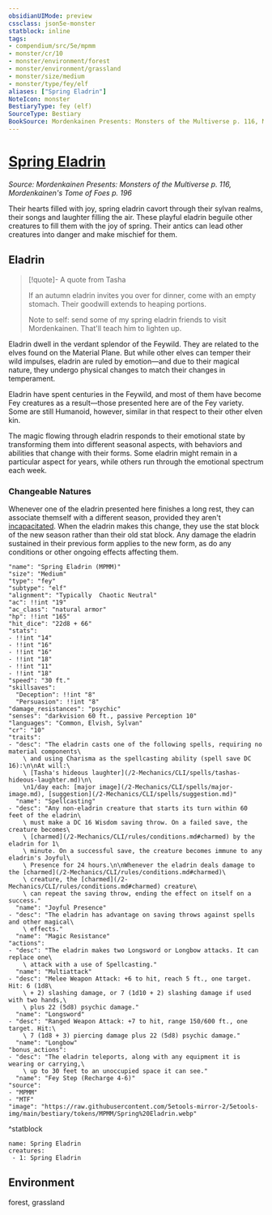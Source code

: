 ```yaml
---
obsidianUIMode: preview
cssclass: json5e-monster
statblock: inline
tags:
- compendium/src/5e/mpmm
- monster/cr/10
- monster/environment/forest
- monster/environment/grassland
- monster/size/medium
- monster/type/fey/elf
aliases: ["Spring Eladrin"]
NoteIcon: monster
BestiaryType: fey (elf)
SourceType: Bestiary
BookSource: Mordenkainen Presents: Monsters of the Multiverse p. 116, Mordenkainen's Tome of Foes p. 196
---
```

# [Spring Eladrin](2-Mechanics/CLI/bestiary/fey/spring-eladrin-mpmm.md)
*Source: Mordenkainen Presents: Monsters of the Multiverse p. 116, Mordenkainen's Tome of Foes p. 196*  

Their hearts filled with joy, spring eladrin cavort through their sylvan realms, their songs and laughter filling the air. These playful eladrin beguile other creatures to fill them with the joy of spring. Their antics can lead other creatures into danger and make mischief for them.

## Eladrin

> [!quote]- A quote from Tasha  
> 
> If an autumn eladrin invites you over for dinner, come with an empty stomach. Their goodwill extends to heaping portions.
> 
> Note to self: send some of my spring eladrin friends to visit Mordenkainen. That'll teach him to lighten up.

Eladrin dwell in the verdant splendor of the Feywild. They are related to the elves found on the Material Plane. But while other elves can temper their wild impulses, eladrin are ruled by emotion—and due to their magical nature, they undergo physical changes to match their changes in temperament.

Eladrin have spent centuries in the Feywild, and most of them have become Fey creatures as a result—those presented here are of the Fey variety. Some are still Humanoid, however, similar in that respect to their other elven kin.

The magic flowing through eladrin responds to their emotional state by transforming them into different seasonal aspects, with behaviors and abilities that change with their forms. Some eladrin might remain in a particular aspect for years, while others run through the emotional spectrum each week.

### Changeable Natures

Whenever one of the eladrin presented here finishes a long rest, they can associate themself with a different season, provided they aren't [incapacitated](/2-Mechanics/CLI/rules/conditions.md#incapacitated). When the eladrin makes this change, they use the stat block of the new season rather than their old stat block. Any damage the eladrin sustained in their previous form applies to the new form, as do any conditions or other ongoing effects affecting them.

```statblock
"name": "Spring Eladrin (MPMM)"
"size": "Medium"
"type": "fey"
"subtype": "elf"
"alignment": "Typically  Chaotic Neutral"
"ac": !!int "19"
"ac_class": "natural armor"
"hp": !!int "165"
"hit_dice": "22d8 + 66"
"stats":
- !!int "14"
- !!int "16"
- !!int "16"
- !!int "18"
- !!int "11"
- !!int "18"
"speed": "30 ft."
"skillsaves":
  "Deception": !!int "8"
  "Persuasion": !!int "8"
"damage_resistances": "psychic"
"senses": "darkvision 60 ft., passive Perception 10"
"languages": "Common, Elvish, Sylvan"
"cr": "10"
"traits":
- "desc": "The eladrin casts one of the following spells, requiring no material components\
    \ and using Charisma as the spellcasting ability (spell save DC 16):\n\nAt will:\
    \ [Tasha's hideous laughter](/2-Mechanics/CLI/spells/tashas-hideous-laughter.md)\n\
    \n1/day each: [major image](/2-Mechanics/CLI/spells/major-image.md), [suggestion](/2-Mechanics/CLI/spells/suggestion.md)"
  "name": "Spellcasting"
- "desc": "Any non-eladrin creature that starts its turn within 60 feet of the eladrin\
    \ must make a DC 16 Wisdom saving throw. On a failed save, the creature becomes\
    \ [charmed](/2-Mechanics/CLI/rules/conditions.md#charmed) by the eladrin for 1\
    \ minute. On a successful save, the creature becomes immune to any eladrin's Joyful\
    \ Presence for 24 hours.\n\nWhenever the eladrin deals damage to the [charmed](/2-Mechanics/CLI/rules/conditions.md#charmed)\
    \ creature, the [charmed](/2-Mechanics/CLI/rules/conditions.md#charmed) creature\
    \ can repeat the saving throw, ending the effect on itself on a success."
  "name": "Joyful Presence"
- "desc": "The eladrin has advantage on saving throws against spells and other magical\
    \ effects."
  "name": "Magic Resistance"
"actions":
- "desc": "The eladrin makes two Longsword or Longbow attacks. It can replace one\
    \ attack with a use of Spellcasting."
  "name": "Multiattack"
- "desc": "Melee Weapon Attack: +6 to hit, reach 5 ft., one target. Hit: 6 (1d8\
    \ + 2) slashing damage, or 7 (1d10 + 2) slashing damage if used with two hands,\
    \ plus 22 (5d8) psychic damage."
  "name": "Longsword"
- "desc": "Ranged Weapon Attack: +7 to hit, range 150/600 ft., one target. Hit:\
    \ 7 (1d8 + 3) piercing damage plus 22 (5d8) psychic damage."
  "name": "Longbow"
"bonus_actions":
- "desc": "The eladrin teleports, along with any equipment it is wearing or carrying,\
    \ up to 30 feet to an unoccupied space it can see."
  "name": "Fey Step (Recharge 4-6)"
"source":
- "MPMM"
- "MTF"
"image": "https://raw.githubusercontent.com/5etools-mirror-2/5etools-img/main/bestiary/tokens/MPMM/Spring%20Eladrin.webp"
```
^statblock

```encounter-table
name: Spring Eladrin
creatures:
 - 1: Spring Eladrin
```

## Environment

forest, grassland
